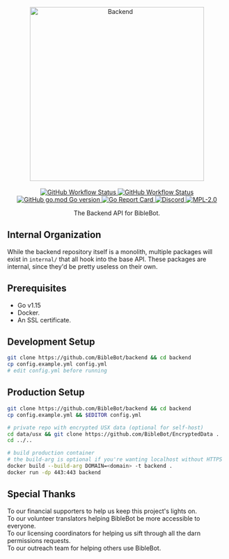 <p align="center">
    <a alt="Backend" href="https://biblebot.xyz">
        <img alt="Backend" width="400px" src="https://i.imgur.com/JVBY24z.png">
    </a>
    <br>
    <br>
    <a href="https://github.com/BibleBot/backend/actions?query=workflow%3A%22docker+%28dev%29%22">
        <img alt="GitHub Workflow Status" src="https://github.com/BibleBot/backend/workflows/docker%20(dev)/badge.svg">
    </a>
    <a href="https://github.com/BibleBot/backend/actions?query=workflow%3A%22docker+%28prod%29%22">
        <img alt="GitHub Workflow Status" src="https://github.com/BibleBot/backend/workflows/docker%20(prod)/badge.svg">
    </a>
    <br>
    <a href="https://github.com/BibleBot/backend/blob/master/go.mod">
        <img alt="GitHub go.mod Go version" src="https://img.shields.io/github/go-mod/go-version/BibleBot/backend?label=go">
    </a>
    <a alt="Go Report Card" href="https://goreportcard.com/report/github.com/BibleBot/backend">
        <img alt="Go Report Card" src="https://goreportcard.com/badge/github.com/biblebot/backend">
    </a>
    <a alt="Discord" href="https://discord.gg/H7ZyHqE">
        <img alt="Discord" src="https://img.shields.io/discord/362503610006765568?label=discord">
    </a>
    <a href="https://github.com/BibleBot/backend/blob/master/LICENSE.txt">
        <img alt="MPL-2.0" src="https://img.shields.io/github/license/BibleBot/backend">
    </a>

</p>
<p align="center">
    The Backend API for BibleBot.
</p>

## Internal Organization

While the backend repository itself is a monolith, multiple packages will exist in `internal/` that all hook into the base API. These packages are internal, since they'd be pretty useless on their own.

## Prerequisites

- Go v1.15
- Docker.
- An SSL certificate.

## Development Setup
```bash
git clone https://github.com/BibleBot/backend && cd backend
cp config.example.yml config.yml
# edit config.yml before running
```

## Production Setup
```bash
git clone https://github.com/BibleBot/backend && cd backend
cp config.example.yml && $EDITOR config.yml

# private repo with encrypted USX data (optional for self-host)
cd data/usx && git clone https://github.com/BibleBot/EncryptedData .
cd ../..

# build production container
# the build-arg is optional if you're wanting localhost without HTTPS
docker build --build-arg DOMAIN=<domain> -t backend .
docker run -dp 443:443 backend
```

## Special Thanks

To our financial supporters to help us keep this project's lights on.  
To our volunteer translators helping BibleBot be more accessible to everyone.  
To our licensing coordinators for helping us sift through all the darn permissions requests.  
To our outreach team for helping others use BibleBot.
